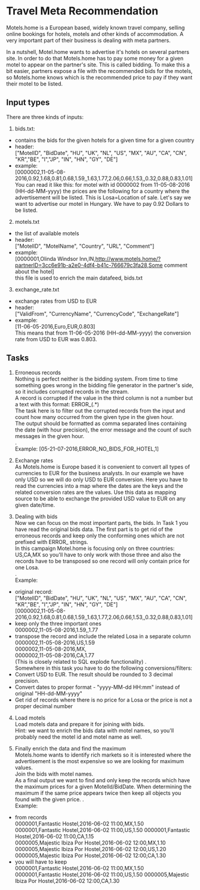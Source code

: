 # Travel Meta Recommendation

Motels.home is a European based, widely known travel company, selling online bookings for hotels, motels and other 
kinds of accommodation. A very important part of their business is dealing with meta partners.

In a nutshell, Motel.home wants to advertise it's hotels on several partners site. In order to do that Motels.home 
has to pay some money for a given motel to appear on the partner's site. This is called bidding.
To make this a bit easier, partners expose a file with the recommended bids for the motels, so Motels.home knows 
which is the recommended price to pay if they want their motel to be listed.

## Input types

There are three kinds of inputs:

1. bids.txt:
  - contains the bids for the given hotels for a given time for a given country
  - header:   
   ["MotelID", "BidDate", "HU", "UK",  "NL", "US", "MX", "AU", "CA", "CN", "KR","BE", "I","JP", "IN", "HN", "GY", "DE"]
  - example:   
   [0000002,11-05-08-2016,0.92,1.68,0.81,0.68,1.59,,1.63,1.77,2.06,0.66,1.53,,0.32,0.88,0.83,1.01]   
   You can read it like this: for motel with id 0000002 from 11-05-08-2016 (HH-dd-MM-yyyy) the prices are the following 
   for a country where the advertisement will be listed. This is Losa=Location of sale. 
   Let's say we want to advertise our motel in Hungary. We have to pay 0.92 Dollars to be listed.

2. motels.txt
  - the list of available motels
  - header:   
   ["MotelID", "MotelName", "Country", "URL", "Comment"]
  - example:   
   [0000001,Olinda Windsor Inn,IN,http://www.motels.home/?partnerID=3cc6e91b-a2e0-4df4-b41c-766679c3fa28,Some comment about the hotel]   
   this file is used to enrich the main datafeed, bids.txt

3. exchange_rate.txt 
  - exchange rates from USD to EUR
  - header:   
   ["ValidFrom", "CurrencyName", "CurrencyCode", "ExchangeRate"]
  - example:   
   [11-06-05-2016,Euro,EUR,0.803]   
   This means that from 11-06-05-2016 (HH-dd-MM-yyyy) the conversion rate from USD to EUR was 0.803.


## Tasks

1. Erroneous records   
   Nothing is perfect neither is the bidding system. From time to time something goes wrong in the bidding file 
   generator in the partner's side, so it includes corrupted records in the stream.   
   A record is corrupted if the value in the third column is not a number but a text with this format: ERROR_(.*)   
   The task here is to filter out the corrupted records from the input and count how many occurred from the given type 
   in the given hour.   
   The output should be formatted as comma separated lines containing the date (with hour precision), the error message 
   and the count of such messages in the given hour.   
   .   
   Example: [05-21-07-2016,ERROR_NO_BIDS_FOR_HOTEL,1]

2. Exchange rates   
   As Motels.home is Europe based it is convenient to convert all types of currencies to EUR for the business analysts.
   In our example we have only USD so we will do only USD to EUR conversion. Here you have to read the currencies into 
   a map where the dates are the keys and the related conversion rates are the values. Use this data as mapping source 
   to be able to exchange the provided USD value to EUR on any given date/time.   

3. Dealing with bids   
   Now we can focus on the most important parts, the bids. In Task 1 you have read the original bids data. 
   The first part is to get rid of the erroneous records and keep only the conforming ones which are not prefixed 
   with ERROR_ strings.    
   In this campaign Motel.home is focusing only on three countries: US,CA,MX so you'll have to only work with those three 
   and also the records have to be transposed so one record will only contain price for one Losa.   
   .    
   Example:   
  - original record:   
   ["MotelID", "BidDate", "HU", "UK", "NL", "US", "MX", "AU", "CA", "CN", "KR","BE", "I","JP", "IN", "HN", "GY", "DE"]  
   [0000002,11-05-08-2016,0.92,1.68,0.81,0.68,1.59,,1.63,1.77,2.06,0.66,1.53,,0.32,0.88,0.83,1.01]   
  - keep only the three important ones   
  0000002,11-05-08-2016,1.59,,1.77
  - transpose the record and include the related Losa in a separate column   
  0000002,11-05-08-2016,US,1.59   
  0000002,11-05-08-2016,MX,   
  0000002,11-05-08-2016,CA,1.77   
  (This is closely related to SQL explode functionality)
   .    
   Somewhere in this task you have to do the following conversions/filters:
  - Convert USD to EUR. The result should be rounded to 3 decimal precision.
  - Convert dates to proper format - "yyyy-MM-dd HH:mm" instead of original "HH-dd-MM-yyyy"
  - Get rid of records where there is no price for a Losa or the price is not a proper decimal number

4. Load motels   
   Load motels data and prepare it for joining with bids.   
   Hint: we want to enrich the bids data with motel names, so you'll probably need the motel id and motel name as well.

5. Finally enrich the data and find the maximum   
   Motels.home wants to identify rich markets so it is interested where the advertisement is the most expensive 
   so we are looking for maximum values.   
   Join the bids with motel names.    
   As a final output we want to find and only keep the records which have the maximum prices for a given MotelId/BidDate.
   When determining the maximum if the same price appears twice then keep all objects you found with the given price.
   .   
   Example:   
  - from records   
  0000001,Fantastic Hostel,2016-06-02 11:00,MX,1.50   
  0000001,Fantastic Hostel,2016-06-02 11:00,US,1.50
  0000001,Fantastic Hostel,2016-06-02 11:00,CA,1.15   
  0000005,Majestic Ibiza Por Hostel,2016-06-02 12:00,MX,1.10   
  0000005,Majestic Ibiza Por Hostel,2016-06-02 12:00,US,1.20   
  0000005,Majestic Ibiza Por Hostel,2016-06-02 12:00,CA,1.30   
  - you will have to keep   
  0000001,Fantastic Hostel,2016-06-02 11:00,MX,1.50   
  0000001,Fantastic Hostel,2016-06-02 11:00,US,1.50
  0000005,Majestic Ibiza Por Hostel,2016-06-02 12:00,CA,1.30
